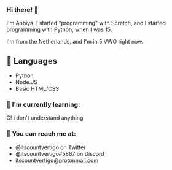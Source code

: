 ### Hi there! 👋

<!-- **itscountvertigo/itscountvertigo** is a ✨ _special_ ✨ repository because its `README.md` (this file) appears on your GitHub profile. -->

I'm Anbiya. I started "programming" with Scratch, and I started programming with Python, when I was 15.

I'm from the Netherlands, and I'm in 5 VWO right now.

## 💬 Languages

- Python
- Node.JS
- Basic HTML/CSS

### 🌱 I'm currently learning:
C! i don't understand anything

### 📮 You can reach me at:
- @itscountvertigo on Twitter
- @itscountvertigo#5867 on Discord
- itscountvertigo@protonmail.com
